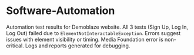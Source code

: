 # Software-Automation
Automation test results for Demoblaze website. All 3 tests (Sign Up, Log In, Log Out) failed due to `ElementNotInteractableException`. Errors suggest issues with element visibility or timing. Media Foundation error is non-critical. Logs and reports generated for debugging.
